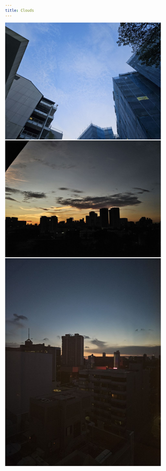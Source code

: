 ```yaml
---
title: Clouds
---
```

<center></center>
<center></center>
<div class="gallery-page">
	<div class="img-list">
		<div class="img-column">
			<a href="img/cloud1.jpg" target="_Blank"><img src="img/s/cloud1.jpg"></a>
			<a href="img/cloud2.jpg" target="_Blank"><img src="img/s/cloud2.jpg"></a>
		</div>
		<div class="img-column">
			<a href="img/cloud3.jpg" target="_Blank"><img src="img/s/cloud3.jpg"></a>
		</div>
	</div>
</div>
<center></center>
